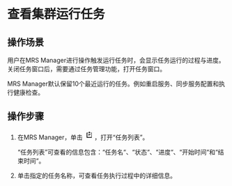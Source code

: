 # 查看集群运行任务<a name="ZH-CN_TOPIC_0174499306"></a>

## 操作场景<a name="zh-cn_topic_0035209596_section58903293114253"></a>

用户在MRS Manager进行操作触发运行任务时，会显示任务运行的过程与进度。关闭任务窗口后，需要通过任务管理功能，打开任务窗口。

MRS Manager默认保留10个最近运行的任务。例如重启服务、同步服务配置和执行健康检查。

## 操作步骤<a name="zh-cn_topic_0035209596_section1220278114313"></a>

1.  在MRS Manager，单击  ![](figures/icon_mrs_tasknum-14.jpg)，打开“任务列表”。

    “任务列表”可查看的信息包含：“任务名“、“状态“、“进度“、“开始时间“和“结束时间“。

2.  单击指定的任务名称，可查看任务执行过程中的详细信息。

